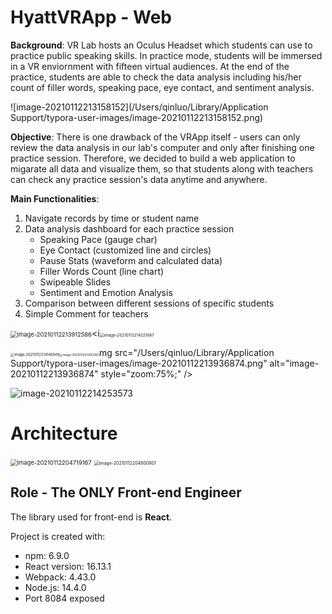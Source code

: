 # HyattVRApp - Web

**Background**: VR Lab hosts an Oculus Headset which students can use to practice public speaking skills. In practice mode, students will be immersed in a VR enviornment with fifteen virtual audiences. At the end of the practice, students are able to check the data analysis including his/her count of filler words, speaking pace, eye contact, and sentiment analysis.

![image-20210112213158152](/Users/qinluo/Library/Application Support/typora-user-images/image-20210112213158152.png)

**Objective**: There is one drawback of the VRApp itself - users can only review the data analysis in our lab's computer and only after finishing one practice session. Therefore, we decided to build a web application to migarate all data and visualize them, so that students along with teachers can check any practice session's data anytime and anywhere.

**Main Functionalities**:

1. Navigate records by time or student name
2. Data analysis dashboard for each practice session
   - Speaking Pace (gauge char)
   - Eye Contact (customized line and circles)
   - Pause Stats (waveform and calculated data)
   - Filler Words Count (line chart)
   - Swipeable Slides
   - Sentiment and Emotion Analysis
3. Comparison between different sessions of specific students
4. Simple Comment for teachers

<img src="/Users/qinluo/Library/Application Support/typora-user-images/image-20210112213912586.png" alt="image-20210112213912586" style="zoom: 67%;" /><i<img src="/Users/qinluo/Library/Application Support/typora-user-images/image-20210112214221067.png" alt="image-20210112214221067" style="zoom: 45%;" />

<img src="/Users/qinluo/Library/Application Support/typora-user-images/image-20210112214140949.png" alt="image-20210112214140949" style="zoom: 40%;" /><img src="/Users/qinluo/Library/Application Support/typora-user-images/image-20210112213952061.png" alt="image-20210112213952061" style="zoom: 33%;" />mg src="/Users/qinluo/Library/Application Support/typora-user-images/image-20210112213936874.png" alt="image-20210112213936874" style="zoom:75%;" />

<img src="/Users/qinluo/Library/Application Support/typora-user-images/image-20210112214253573.png" alt="image-20210112214253573"  />

# Architecture

<img src="/Users/qinluo/Library/Application Support/typora-user-images/image-20210112204719167.png" alt="image-20210112204719167" style="zoom:67%;" />

<img src="/Users/qinluo/Library/Application Support/typora-user-images/image-20210112204800801.png" alt="image-20210112204800801" style="zoom: 50%;" />

## Role - The ONLY Front-end Engineer

The library used for front-end is **React**.

Project is created with:

* npm: 6.9.0
* React version: 16.13.1
* Webpack: 4.43.0
* Node.js: 14.4.0
* Port 8084 exposed
